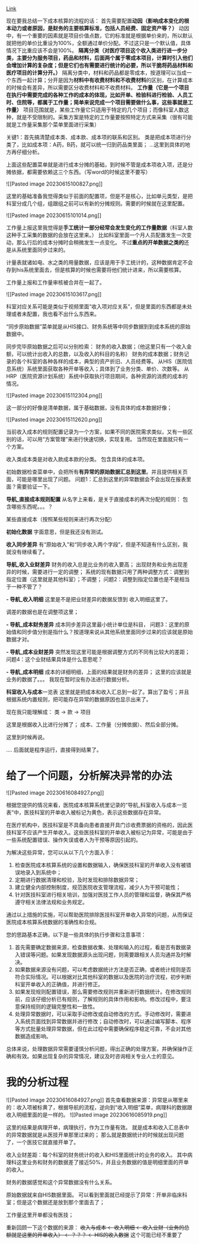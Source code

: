 [Link](http://192.168.5.11:889/)

现在要我总结一下成本核算的流程的话：
首先需要配置**动因（影响成本变化的根本动力或者原因，是财务的主要核算标准，包括人员经费、固定资产等？）**
动因中，有一个重要的因素就是项目价值点数，它的标准就是根据单价来的，所以默认就把他的单价比重设为100%，全额通过单价分配。不过这只是一个默认值，具体情况下比重应该不会是100%。
**隔离分类（对医疗项目这个收入类进行进一步分类，主要分为服务项目，药品和材料，后面两个属于零成本项目，计算时引入他们会增加计算的复杂度；但是它们也有需要进行统计的必要，所以干脆将药品材料和医疗项目的计算分开。）**
隔离分类中，材料和药品都是零成本，按道理可以当成一个东西一起计算；分开是因为**材料中有收费材料和不收费材料**的区别，在计算成本的时候会有差异，所以需要区分收费材料和不收费材料。
**工作量（它是一个项目在执行中需要完成的各种工作的成本的体现，比如开单、检验科进行检验、人员工时、住院等，都属于工作量；简单来说完成一个项目需要做什么事，这些事就是工作量）**
项目范围就是，某些工作量它只适用于特定的几个项目；而像科室人数这种，就是不受限制的。采集方案是特定的工作量要按照特定方式来采集（很有可能就是工作量采集那个菜单里面进行采集）

关键1：首先搞清楚成本类、成本款、成本项的联系和区别。
类是把成本项进行分类了，比如成本项：A药，B药，就可以统一归到药品类里面；
...这里到具体的地方再仔细分析。

上面这些配置菜单就是进行成本分摊的基础，到时候不管是成本项收入项，还是分摊依据，都需要依赖这三个东西。（写word的时候这里不要写）

![[Pasted image 20230615100827.png]]

这里的基础准备我觉得类似于前面的配置项，但是不是核心，比如单元类型，是把科室分成几个组，组跟组之前可以有新的分摊规则。需要的时候就在这里配置。



![[Pasted image 20230615101014.png]]

工作量上报这里我觉得是**手工统计一部分经常会发生变化的工作量数据**（科室人数这种手工采集的数据的会放在这里来。）
比如科室里面一个月人员配置发生一次变动，那么行后的成本分摊时会稍微发生一点变化。
不过**重点的开单数据之类的**还是从系统里面同步过来的。


计量表就诸如电、水之类的用量数据，应该是用于手工统计的，这种数据肯定不会存到his系统里面去，但是核算的时候也需要将他们统计进来，所以需要核算。


工作量上报和工作量审核被合并在一起了。


![[Pasted image 20230615103617.png]]

科室对应关系可能是类似于视频里面“收入项对应关系”，但是里面的东西都是未处理或者未配置，我也看不出什么东西来。


“同步原始数据”菜单就是从HIS接口、财务系统等中同步数据到到成本系统的原始数据中。

同步完毕原始数据之后可以分别检索：
财务的收入数据；（他这里只有一个收入金额，可以统计出收入的总数，以及收入的科目的名称）
财务的成本数据；财务记录的各个科室的各种各样的成本，典型的资产折旧、人员经费等。
从HIS（医院信息系统）系统里面获取各种开单等收入；具体到了业务分类、单价、次数等。
从HRP（医院资源计划系统）系统中获取执行项目期间，各种资源的消费的成本的情况。

![[Pasted image 20230615112304.png]]

这一部分的好像是清单数据，属于基础数据，没有具体的成本数据好像；



![[Pasted image 20230615112620.png]]

当前收入成本的规则配置记录为一个方案，如果不同的医院需求类似，又有一些区别的话，可以用“方案管理”来进行快速切换，实现复用。
当然现在里面就只有一个方案。

收入类成本类是对收入款成本款的分类。
包含具体的成本项。

初始数据检查菜单中，会把所有**有异常的原始数据汇总到这里**。并且提供相关页面，可能是哪里出现了问题。
问题1：汇总到这里的异常数据会不会出现在报表里面？需要验证一下。


**导航_直接成本规则配置**
从名字上来看，是关于直接成本的再次分配的规则：
包含哪些东西呢。。。？

某些直接成本（按照某些规则来进行再次分配）


**初始化数据**
字面意思，但是我还没有测试。


**收入同步差异**
有“原始收入”和“同步收入两个字段”，但是不知道有什么区别，我就没有继续看了。

**导航_收入业财差异**
财务的收入总是比业务的收入要高；
出现财务和业务出现差异的时候，需要进行一定的调整；
系统的现有数据只用了两种调整方式：调整到指定位置（这里就是其他科室）；不调整；
问题2：调整到指定位置也是不是相当于一种不管了？

**- 导航_收入明细**
这里是不是把业财差异的数据反馈到
收入明细这里了。

调差的数据也是在调整项这里；


**- 导航_成本财务差异**
成本同步差异这里最小统计单位是科目，
问题3：这里的原始值和同步值分别是指什么？按道理来说从其他系统里面同步过来的应该就是原始数据才对。

**- 导航_成本业财差异**
突然发现这里可能是根据调整方式的不同有比较大的差距；
问题4：这个业财结果具体是什么意思呢？

**- 导航_成本明细**
成本的详细明细，上面的结果就是财务的差异；
这里的应该就是业务的数据了。。。
我现在暂时没有办法进行数据分析。

**科室收入与成本**一览表
这里就是把成本和收入汇总到一起了。算出了盈亏；并且根据系统内置规则，把可能存在异常的数据原因也显示出来了。

现在我只能理解成： 类 -> 款 -> 项目

这里是根据收入比进行分摊了；
成本、工作量（分摊依据）、然后全部分摊。


这里到时候再说。

....
后面就是程序运行，直接得到结果了。


# 给了一个问题，分析解决异常的办法
![[Pasted image 20230616084927.png]]



根据您提供的情况来看，医院成本核算系统里记录的“导航_科室收入与成本一览表”中，医技科室的开单收入被标记为黄色，表示这些数据存在异常。

在医疗机构中，医技科室是不具备向患者直接开具门诊收费票据的资格的，因此医技科室不应该产生开单收入。这些医技科室的开单收入被标记为异常，可能是由于一些系统配置错误、操作失误或者人为干预等原因引起的。

为解决这些异常，您可以从以下几个方面入手：

1. 检查医院成本核算系统的设置和数据输入，确保医技科室的开单收入没有被错误地录入到系统中；
2. 定期进行数据清理和校验，及时发现和排除数据异常；
3. 建立健全内部控制制度，规范医院收支管理流程，减少人为干预可能性；
4. 针对医技科室进行相关培训，加强对医技工作人员的管理和监督，确保其严格遵守相关法律法规和业务规定。

通过以上措施的实施，可以帮助医院排除医技科室开单收入异常的问题，从而保证医院成本核算系统数据的准确性和合规。


您的思路基本正确，以下是一些具体的执行步骤和注意事项：

1. 首先需要确定数据来源，检查数据收集、处理和输入的过程，看是否有数据录入错误等问题。如果发现数据源头出现问题，则需要跟相关人员沟通并及时解决。
2. 如果数据来源没有问题，可以考虑数据统计方法是否正确，或者统计规则是否符合实际情况。可以根据对比其他科室的数据以及医院的治疗流程，初步判断科室开单收入的正确值，并进行修正。
3. 如果发现规则配置错误，那么需要修改规则并重新进行数据统计。在修改规则前，应该仔细分析已有规则，了解规则的具体作用和影响。修改过程中，要注意保持规则的逻辑完整性和一致性。
4. 处理异常数据时，可以采取手动修改或自动修改的方式。手动修改时，需要进入系统页面找到异常数据并进行修改；自动修改时，可以通过编写脚本、程序等方式批量处理异常数据，但在此过程中需要确保程序稳定可靠，不会对其他数据造成影响。

总体来说，处理数据异常需要谨慎分析问题，得出正确的处理方案，并确保操作正确和有效。如果出现复杂的异常情况，建议及时咨询相关专业人士的意见。



# 我的分析过程
![[Pasted image 20230616084927.png]]
首先查看数据来源：异常是从哪里来的：收入项被标黄了，根据导航的流程，逆向到“收入明细”菜单，病理科的数据跟收入明细里面的是一样的。 
![[Pasted image 20230616085919.png]]

这里的结果是病理开单，病理执行，作为工作量有效。
就是成本和收入汇总表中的异常数据就是从医技开单那里过来的；
那么就是数据统计的时候就出现问题了，一个医技它就直接开单了。


收入业财差距：每个科室的财务统计的收入和HIS里面统计的业务的收入。
其中病理科这里业务和财务的数据差了接近50%，并且业务数据的值是明细里面的开单的收入。

财务的数据感觉和这个异常数据没有什么关系。

原始数据就来自HIS数据里面。
可以看到里面就已经提示了异常：开单非临床科室；但是这个数据还是放到那个里面去了；

工作量这里开单都没有医技；

重新回顾一下这个数据的来源：
~~收入与成本 <- 收入明细 <- 收入业财（业务的总额就是这里的开单收入） <- ？？？ <- HIS的收入数据~~
这个可能已经不重要了




